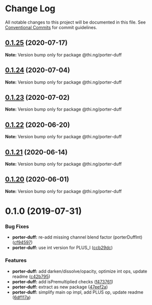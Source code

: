 # Change Log

All notable changes to this project will be documented in this file.
See [Conventional Commits](https://conventionalcommits.org) for commit guidelines.

## [0.1.25](https://github.com/thi-ng/umbrella/compare/@thi.ng/porter-duff@0.1.24...@thi.ng/porter-duff@0.1.25) (2020-07-17)

**Note:** Version bump only for package @thi.ng/porter-duff





## [0.1.24](https://github.com/thi-ng/umbrella/compare/@thi.ng/porter-duff@0.1.23...@thi.ng/porter-duff@0.1.24) (2020-07-04)

**Note:** Version bump only for package @thi.ng/porter-duff





## [0.1.23](https://github.com/thi-ng/umbrella/compare/@thi.ng/porter-duff@0.1.22...@thi.ng/porter-duff@0.1.23) (2020-07-02)

**Note:** Version bump only for package @thi.ng/porter-duff





## [0.1.22](https://github.com/thi-ng/umbrella/compare/@thi.ng/porter-duff@0.1.21...@thi.ng/porter-duff@0.1.22) (2020-06-20)

**Note:** Version bump only for package @thi.ng/porter-duff





## [0.1.21](https://github.com/thi-ng/umbrella/compare/@thi.ng/porter-duff@0.1.20...@thi.ng/porter-duff@0.1.21) (2020-06-14)

**Note:** Version bump only for package @thi.ng/porter-duff





## [0.1.20](https://github.com/thi-ng/umbrella/compare/@thi.ng/porter-duff@0.1.19...@thi.ng/porter-duff@0.1.20) (2020-06-01)

**Note:** Version bump only for package @thi.ng/porter-duff





# 0.1.0 (2019-07-31)

### Bug Fixes

* **porter-duff:** re-add missing channel blend factor (porterDuffInt) ([cf94597](https://github.com/thi-ng/umbrella/commit/cf94597))
* **porter-duff:** use int version for PLUS_I ([ccb29dc](https://github.com/thi-ng/umbrella/commit/ccb29dc))

### Features

* **porter-duff:** add darken/dissolve/opacity, optimize int ops, update readme ([c42b795](https://github.com/thi-ng/umbrella/commit/c42b795))
* **porter-duff:** add isPremultiplied checks ([f473761](https://github.com/thi-ng/umbrella/commit/f473761))
* **porter-duff:** extract as new package ([47eef2a](https://github.com/thi-ng/umbrella/commit/47eef2a))
* **porter-duff:** simplify main op impl, add PLUS op, update readme ([6df117a](https://github.com/thi-ng/umbrella/commit/6df117a))
